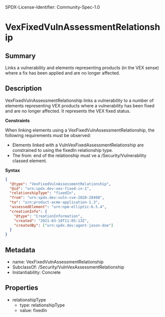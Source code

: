 SPDX-License-Identifier: Community-Spec-1.0

# VexFixedVulnAssessmentRelationship

## Summary

Links a vulnerability and elements representing products (in the VEX sense) where
a fix has been applied and are no longer affected.

## Description

VexFixedVulnAssessmentRelationship links a vulnerability to a number of elements
representing VEX products where a vulnerability has been fixed and are no longer
affected. It represents the VEX fixed status.

**Constraints**

When linking elements using a VexFixedVulnAssessmentRelationship, the following
requirements must be observed:

- Elements linked with a VulnVexFixedAssessmentRelationship are constrained to
using the fixedIn relationship type.
- The from: end of the relationship must ve a /Security/Vulnerability classed
element.

**Syntax**

```json
{
  "@type": "VexFixedVulnAssessmentRelationship",
  "@id": "urn:spdx.dev:vex-fixed-in-1",
  "relationshipType": "fixedIn",
  "from": "urn:spdx.dev:vuln-cve-2020-28498",
  "to": "urn:product-acme-application-1.3",
  "assessedElement": "urn:npm-elliptic-6.5.4",
  "creationInfo": {
    "@type": "CreationInformation",
    "created": "2021-03-10T11:05:13Z",
    "createdBy": ["urn:spdx.dev:agent-jason-doe"]
  }
}
```


## Metadata

- name: VexFixedVulnAssessmentRelationship
- SubclassOf:  /Security/VulnVexAssessmentRelationship
- Instantiability: Concrete

## Properties
- relationshipType
  - type: relationshipType
  - value: fixedIn
